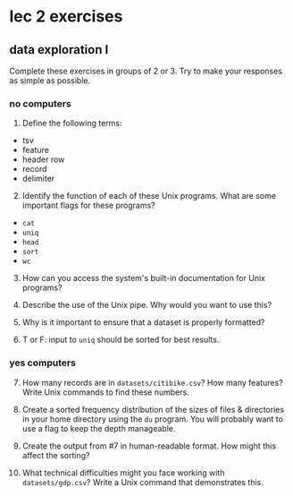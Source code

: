<!-- author: Jason Dolatshahi -->

# lec 2 exercises
## data exploration I

Complete these exercises in groups of 2 or 3. Try to make your responses as
simple as possible.

### no computers

1) Define the following terms:
- tsv
- feature
- header row
- record
- delimiter

2) Identify the function of each of these Unix programs. What are some
important flags for these programs?
- `cat`
- `uniq`
- `head`
- `sort`
- `wc`

3) How can you access the system's built-in documentation for Unix programs?

4) Describe the use of the Unix pipe. Why would you want to use this?

5) Why is it important to ensure that a dataset is properly formatted?

6) T or F: input to `uniq` should be sorted for best results.

### yes computers

7) How many records are in `datasets/citibike.csv`? How many features? Write Unix
commands to find these numbers.

8) Create a sorted frequency distribution of the sizes of files & directories in your home
directory using the `du` program. You will probably want to use a flag to keep
the depth manageable.  

9) Create the output from #7 in human-readable format. How might this affect the sorting?

10) What technical difficulties might you face working with `datasets/gdp.csv`?
Write a Unix command that demonstrates this.

